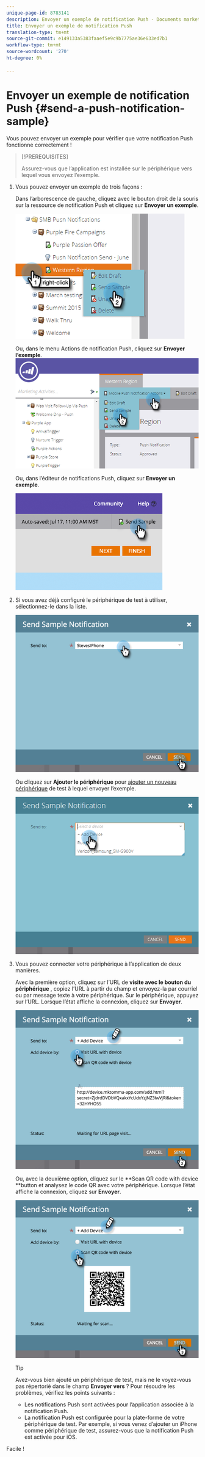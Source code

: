 ```yaml
---
unique-page-id: 8783141
description: Envoyer un exemple de notification Push - Documents marketing - Documentation du produit
title: Envoyer un exemple de notification Push
translation-type: tm+mt
source-git-commit: e149133a5383faaef5e9c9b7775ae36e633ed7b1
workflow-type: tm+mt
source-wordcount: '270'
ht-degree: 0%

---
```



# Envoyer un exemple de notification Push {#send-a-push-notification-sample}

Vous pouvez envoyer un exemple pour vérifier que votre notification Push fonctionne correctement !

>[!PREREQUISITES]
>
>Assurez-vous que l’application est installée sur le périphérique vers lequel vous envoyez l’exemple.

1. Vous pouvez envoyer un exemple de trois façons :

   Dans l’arborescence de gauche, cliquez avec le bouton droit de la souris sur la ressource de notification Push et cliquez sur **Envoyer un exemple**.

   ![](assets/image2015-7-13-11-3a26-3a15.png)

   Ou, dans le menu Actions de notification Push, cliquez sur **Envoyer l’exemple**.\
   ![](assets/image2015-7-13-11-3a28-3a37.png)

   Ou, dans l’éditeur de notifications Push, cliquez sur **Envoyer un exemple**.

   ![](assets/image2015-7-20-13-3a29-3a3.png)

1. Si vous avez déjà configuré le périphérique de test à utiliser, sélectionnez-le dans la liste.

   ![](assets/image2015-7-29-8-3a25-3a17.png)

   Ou cliquez sur **Ajouter le périphérique** pour [ajouter un nouveau périphérique](adding-a-new-test-device.md) de test à lequel envoyer l’exemple.

   ![](assets/image2015-7-13-11-3a34-3a21.png)

1. Vous pouvez connecter votre périphérique à l’application de deux manières.

   Avec la première option, cliquez sur l’URL de **visite avec le bouton du périphérique** , copiez l’URL à partir du champ et envoyez-la par courriel ou par message texte à votre périphérique. Sur le périphérique, appuyez sur l’URL. Lorsque l’état affiche la connexion, cliquez sur **Envoyer**.

   ![](assets/image2015-7-29-8-3a29-3a18.png)

   Ou, avec la deuxième option, cliquez sur le **Scan QR code with device **button et analysez le code QR avec votre périphérique. Lorsque l’état affiche la connexion, cliquez sur **Envoyer**.

   ![](assets/image2015-7-29-8-3a31-3a20.png)

   >[!TIP]
   >
   >Avez-vous bien ajouté un périphérique de test, mais ne le voyez-vous pas répertorié dans le champ **Envoyer vers** ? Pour résoudre les problèmes, vérifiez les points suivants :
   >
   >    
   >    
   >    * Les notifications Push sont activées pour l’application associée à la notification Push.
      >    
      >    
      >
      >    
      >    
      >    




   * La notification Push est configurée pour la plate-forme de votre périphérique de test. Par exemple, si vous venez d’ajouter un iPhone comme périphérique de test, assurez-vous que la notification Push est activée pour iOS.


Facile !